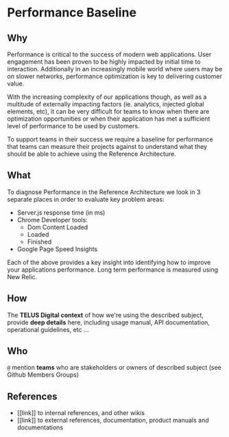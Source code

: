 # Performance Baseline

## Why

Performance is critical to the success of modern web applications. User engagement has been proven to be highly impacted by initial time to interaction. Additionally in an increasingly mobile world where users may be on slower networks, performance optimization is key to delivering customer value.

With the increasing complexity of our applications though, as well as a multitude of externally impacting factors (ie. analytics, injected global elements, etc), it can be very difficult for teams to know when there are optimization opportunities or when their application has met a sufficient level of performance to be used by customers.

To support teams in their success we require a baseline for performance that teams can measure their projects against to understand what they should be able to achieve using the Reference Architecture.
## What

To diagnose Performance in the Reference Architecture we look in 3 separate places in order to evaluate key problem areas:
- Server.js response time (in ms)
- Chrome Developer tools:
    - Dom Content Loaded
    - Loaded
    - Finished
- Google Page Speed Insights

Each of the above provides a key insight into identifying how to improve your applications performance. Long term performance is measured using New Relic.


## How

The **TELUS Digital context** of how we're using the described subject, provide **deep details** here, including usage manual, API documentation, operational guidelines, etc ...

## Who

`@` mention **teams** who are stakeholders or owners of described subject (see Github Members Groups)

## References

- [[link]] to internal references, and other wikis
- [[link]] to external references, documentation, product manuals and documentations
